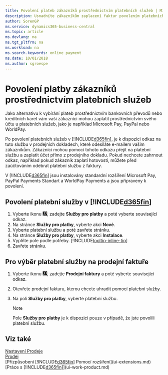 ```yaml
---
title: Povolení plateb zákazníků prostřednictvím platebních služeb | Microsoft Docs
description: Usnadníte zákazníkům zaplacení faktur povolením platebních služeb.
author: SorenGP
ms.service: dynamics365-business-central
ms.topic: article
ms.devlang: na
ms.tgt_pltfrm: na
ms.workload: na
ms.search.keywords: online payment
ms.date: 10/01/2018
ms.author: sgroespe
---
```

# <a name="enable-customer-payments-through-payment-services"></a>Povolení platby zákazníků prostřednictvím platebních služeb
Jako alternativu k vybírání plateb prostřednictvím bankovních převodů nebo kreditních karet vám vaši zákazníci mohou zaplatit prostřednictvím svého účtu u platebních služeb, jako je například Microsoft Pay, PayPal nebo WorldPay.  

Po povolení platebních služeb v [!INCLUDE[d365fin](includes/d365fin_md.md)], je k dispozici odkaz na tuto službu v prodejních dokladech, které odesíláte e-mailem vašim zákazníkům. Zákazníci mohou pomocí tohoto odkazu přejít na platební službu a zaplatit účet přímo z prodejního dokladu. Pokud nechcete zahrnout odkaz, například pokud zákazník zaplatí hotovostí, můžete před zaúčtováním odebrat platební službu z faktury.  

V [!INCLUDE[d365fin](includes/d365fin_md.md)] jsou instalovány standardní rozšíření Microsoft Pay, PayPal Payments Standart a WorldPay Payments a jsou připraveny k povolení.  

## <a name="to-enable-a-payment-service-in-included365finincludesd365fin_mdmd"></a>Povolení platební služby v [!INCLUDE[d365fin](includes/d365fin_md.md)]
1. Vyberte ikonu ![Žárovky, která otevře funkci Řekněte mi](media/ui-search/search_small.png "Řekněte mi, co chcete dělat"), zadejte **Služby pro platby** a poté vyberte související odkaz.  
2. Na stránce **Služby pro platby**, vyberte akci **Nové**.  
3. Vyberte platební službu a poté zavřete stránku.  
4. Na stránce **Služby pro platby**, vyberte akci **Instalace**.  
5. Vyplňte pole podle potřeby. [!INCLUDE[tooltip-inline-tip](includes/tooltip-inline-tip_md.md)]  
6. Zavřete stránku.  

## <a name="to-select-a-payment-service-on-a-sales-invoice"></a>Pro výběr platební služby na prodejní faktuře
1. Vyberte ikonu ![Žárovky, která otevře funkci Řekněte mi](media/ui-search/search_small.png "Řekněte mi, co chcete dělat"), zadejte **Prodejní faktury** a poté vyberte související odkaz.  
2. Otevřete prodejní fakturu, kterou chcete uhradit pomocí platební služby.  
3. Na poli **Služby pro platby**, vyberte platební službu.  

    > [!NOTE]  
    > Pole **Služby pro platby** je k dispozici pouze v případě, že jste povolili platební službu.  

## <a name="see-also"></a>Viz také  
[Nastavení Prodeje](sales-setup-sales.md)  
[Prodej](sales-manage-sales.md)  
[Přizpůsobení [!INCLUDE[d365fin](includes/d365fin_md.md)] Pomocí rozšíření](ui-extensions.md)  
[Práce s [!INCLUDE[d365fin](includes/d365fin_md.md)]](ui-work-product.md)  
